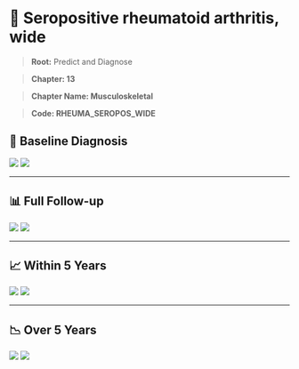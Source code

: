 # 🧬 Seropositive rheumatoid arthritis, wide
    
> **Root:** Predict and Diagnose

> **Chapter: 13**

> **Chapter Name: Musculoskeletal**

> **Code: RHEUMA_SEROPOS_WIDE**

## 🧪 Baseline Diagnosis

<img src="/Predict/Figures/Baseline/IMP/RHEUMA_SEROPOS_WIDE.png" />

<CsvTableIMP src="/Predict/Data/Baseline/IMP/IMP_RHEUMA_SEROPOS_WIDE.csv" label="🔍 View full results" />

<img src="/Predict/Figures/Baseline/ROC/RHEUMA_SEROPOS_WIDE.png" />

<CsvTableROC src="/Predict/Data/Baseline/EVA/RHEUMA_SEROPOS_WIDE.csv" label="🔍 View full results" />

---

## 📊 Full Follow-up

<img src="/Predict/Figures/ALL/IMP/RHEUMA_SEROPOS_WIDE.png" />

<CsvTableIMP src="/Predict/Data/ALL/IMP/IMP_RHEUMA_SEROPOS_WIDE.csv" label="🔍 View full results" />

<img src="/Predict/Figures/ALL/ROC/RHEUMA_SEROPOS_WIDE.png" />

<CsvTableROC src="/Predict/Data/ALL/EVA/RHEUMA_SEROPOS_WIDE.csv" label="🔍 View full results" />

---

## 📈 Within 5 Years

<img src="/Predict/Figures/FYears/IMP/RHEUMA_SEROPOS_WIDE.png" />

<CsvTableIMP src="/Predict/Data/FYears/IMP/IMP_RHEUMA_SEROPOS_WIDE.csv" label="🔍 View full results" />

<img src="/Predict/Figures/FYears/ROC/RHEUMA_SEROPOS_WIDE.png" />

<CsvTableROC src="/Predict/Data/FYears/EVA/RHEUMA_SEROPOS_WIDE.csv" label="🔍 View full results" />

---

## 📉 Over 5 Years

<img src="/Predict/Figures/OverFYears/IMP/RHEUMA_SEROPOS_WIDE.png" />

<CsvTableIMP src="/Predict/Data/OverFYears/IMP/IMP_RHEUMA_SEROPOS_WIDE.csv" label="🔍 View full results" />

<img src="/Predict/Figures/OverFYears/ROC/RHEUMA_SEROPOS_WIDE.png" />

<CsvTableROC src="/Predict/Data/OverFYears/EVA/RHEUMA_SEROPOS_WIDE.csv" label="🔍 View full results" />
